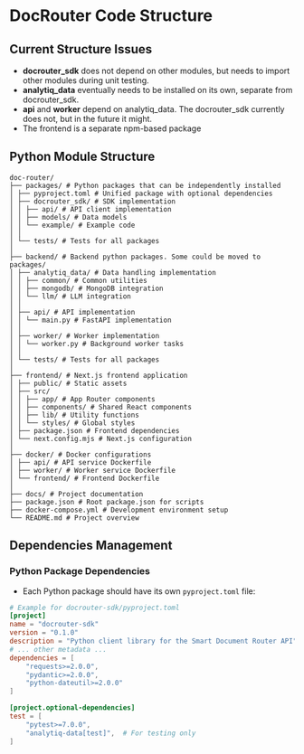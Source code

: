 # DocRouter Code Structure

## Current Structure Issues
- **docrouter_sdk** does not depend on other modules, but needs to import other modules during unit testing.
- **analytiq_data** eventually needs to be installed on its own, separate from docrouter_sdk.
- **api** and **worker** depend on analytiq_data. The docrouter_sdk currently does not, but in the future it might.
- The frontend is a separate npm-based package

## Python Module Structure 
```
doc-router/
├── packages/ # Python packages that can be independently installed
│ ├── pyproject.toml # Unified package with optional dependencies
│ ├── docrouter_sdk/ # SDK implementation
│ │ ├── api/ # API client implementation
│ │ ├── models/ # Data models
│ │ └── example/ # Example code
│ │
│ └── tests/ # Tests for all packages
│
├── backend/ # Backend python packages. Some could be moved to packages/
│ ├── analytiq_data/ # Data handling implementation
│ │ ├── common/ # Common utilities
│ │ ├── mongodb/ # MongoDB integration
│ │ └── llm/ # LLM integration
│ │
│ ├── api/ # API implementation
│ │ └── main.py # FastAPI implementation
│ │
│ ├── worker/ # Worker implementation
│ │ └── worker.py # Background worker tasks
│ │
│ └── tests/ # Tests for all packages
│
├── frontend/ # Next.js frontend application
│ ├── public/ # Static assets
│ ├── src/
│ │ ├── app/ # App Router components
│ │ ├── components/ # Shared React components
│ │ ├── lib/ # Utility functions
│ │ └── styles/ # Global styles
│ ├── package.json # Frontend dependencies
│ └── next.config.mjs # Next.js configuration
│
├── docker/ # Docker configurations
│ ├── api/ # API service Dockerfile
│ ├── worker/ # Worker service Dockerfile
│ └── frontend/ # Frontend Dockerfile
│
├── docs/ # Project documentation
├── package.json # Root package.json for scripts
├── docker-compose.yml # Development environment setup
└── README.md # Project overview
```

## Dependencies Management

### Python Package Dependencies
- Each Python package should have its own `pyproject.toml` file:

```toml
# Example for docrouter-sdk/pyproject.toml
[project]
name = "docrouter-sdk"
version = "0.1.0"
description = "Python client library for the Smart Document Router API"
# ... other metadata ...
dependencies = [
    "requests>=2.0.0",
    "pydantic>=2.0.0",
    "python-dateutil>=2.0.0"
]

[project.optional-dependencies]
test = [
    "pytest>=7.0.0",
    "analytiq-data[test]",  # For testing only
]
```